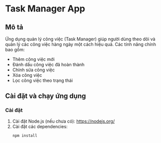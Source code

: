 # Task Manager App

## Mô tả

Ứng dụng quản lý công việc (Task Manager) giúp người dùng theo dõi và quản lý các công việc hàng ngày một cách hiệu quả. Các tính năng chính bao gồm:

- Thêm công việc mới
- Đánh dấu công việc đã hoàn thành
- Chỉnh sửa công việc
- Xóa công việc
- Lọc công việc theo trạng thái

## Cài đặt và chạy ứng dụng

### Cài đặt

1. Cài đặt Node.js (nếu chưa có): https://nodejs.org/
2. Cài đặt các dependencies:
   ```bash
   npm install
   ```
